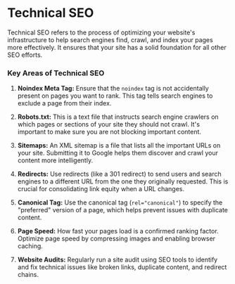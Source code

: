 # Technical SEO

Technical SEO refers to the process of optimizing your website's infrastructure to help search engines find, crawl, and index your pages more effectively. It ensures that your site has a solid foundation for all other SEO efforts.

### Key Areas of Technical SEO

1.  **Noindex Meta Tag:** Ensure that the `noindex` tag is not accidentally present on pages you want to rank. This tag tells search engines to exclude a page from their index.

2.  **Robots.txt:** This is a text file that instructs search engine crawlers on which pages or sections of your site they should not crawl. It's important to make sure you are not blocking important content.

3.  **Sitemaps:** An XML sitemap is a file that lists all the important URLs on your site. Submitting it to Google helps them discover and crawl your content more intelligently.

4.  **Redirects:** Use redirects (like a 301 redirect) to send users and search engines to a different URL from the one they originally requested. This is crucial for consolidating link equity when a URL changes.

5.  **Canonical Tag:** Use the canonical tag (`rel="canonical"`) to specify the "preferred" version of a page, which helps prevent issues with duplicate content.

6.  **Page Speed:** How fast your pages load is a confirmed ranking factor. Optimize page speed by compressing images and enabling browser caching.

7.  **Website Audits:** Regularly run a site audit using SEO tools to identify and fix technical issues like broken links, duplicate content, and redirect chains.